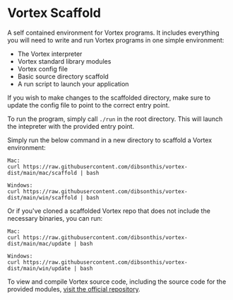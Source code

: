 <h1>Vortex Scaffold</h1>

A self contained environment for Vortex programs. It includes everything you will need to write and run Vortex programs in one simple environment:

- The Vortex interpreter
- Vortex standard library modules
- Vortex config file
- Basic source directory scaffold
- A run script to launch your application

If you wish to make changes to the scaffolded directory, make sure to update the config file to point to the correct entry point.

To run the program, simply call `./run` in the root directory. This will launch the intepreter with the provided entry point.

Simply run the below command in a new directory to scaffold a Vortex environment:

```
Mac:
curl https://raw.githubusercontent.com/dibsonthis/vortex-dist/main/mac/scaffold | bash

Windows:
curl https://raw.githubusercontent.com/dibsonthis/vortex-dist/main/win/scaffold | bash
```

Or if you've cloned a scaffolded Vortex repo that does not include the necessary binaries, you can run:

```
Mac:
curl https://raw.githubusercontent.com/dibsonthis/vortex-dist/main/mac/update | bash

Windows:
curl https://raw.githubusercontent.com/dibsonthis/vortex-dist/main/win/update | bash
```

To view and compile Vortex source code, including the source code for the provided modules, [visit the official repository](https://github.com/dibsonthis/vortex).